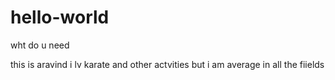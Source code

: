 # hello-world
wht do u need


this is aravind i lv karate and other actvities 
but i am average in all the fiields

